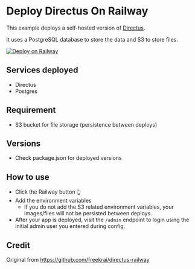 # Deploy Directus On Railway

This example deploys a self-hosted version of [Directus](https://directus.io). 

It uses a PostgreSQL database to store the data and S3 to store files.

[![Deploy on Railway](https://railway.app/button.svg)](https://railway.app/template/y5trbj?referralCode=8EB8ml)

## Services deployed

- Directus
- Postgres

## Requirement

- S3 bucket for file storage (persistence between deploys)

## Versions

- Check package.json for deployed versions

## How to use

- Click the Railway button 👆
- Add the environment variables
  - If you do not add the S3 related environment variables, your images/files will not be persisted between deploys.
- After your app is deployed, visit the `/admin` endpoint to login using the initial admin user you entered during config.

## Credit

Original from https://github.com/freekrai/directus-railway
